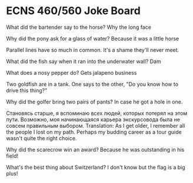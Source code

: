 # ECNS 460/560 Joke Board

What did the bartender say to the horse? Why the long face

Why did the pony ask for a glass of water? Because it was a little horse 

Parallel lines have so much in common. It's a shame they'll never meet.

What did the fish say when it ran into the underwater wall? Dam

What does a nosy pepper do? Gets jalapeno business

Two goldfish are in a tank. One says to the other, "Do you know how to drive this thing?"

Why did the golfer bring two pairs of pants? In case he got a hole in one.

Становясь старше, я вспоминаю всех людей, которых потерял на этом пути. Возможно, моя начинающаяся карьера экскурсовода была не совсем правильным выбором. 
Translation: 
As I get older, I remember all the people I lost on my path. Perhaps my budding career as a tour guide wasn't quite the right choice.

Why did the scarecrow win an award? Because he was outstanding in his field!

What's the best thing about Switzerland? I don't know but the flag is a big plus!
